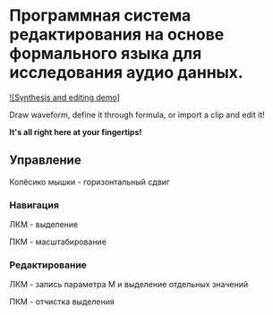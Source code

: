 # Программная система редактирования на основе формального языка для исследования аудио данных.

[![Synthesis and editing demo]](https://github.com/VSNelyubin/musics/blob/main/fast%20demo.mp4)

Draw waveform, define it through formula, or import a clip and edit it!

**It's all right here at your fingertips!**

## Управление

Колёсико мышки - горизонтальный сдвиг

### Навигация

ЛКМ - выделение

ПКМ - масштабирование

### Редактирование

ЛКМ - запись параметра М и выделение отдельных значений

ПКМ - отчистка выделения

